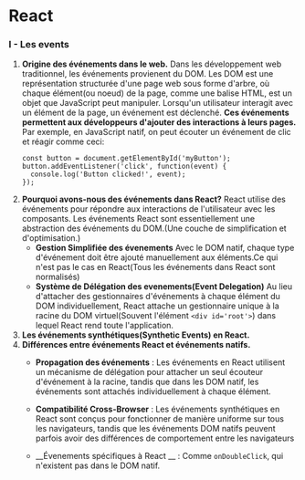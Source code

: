 # React
### I - Les events
1. __Origine des événements dans le web.__
    Dans les développement web traditionnel, les événements provienent du DOM. 
    Les DOM est une représentation structurée d'une page web sous forme d'arbre, où chaque élément(ou noeud) de la page, comme une balise HTML, est un objet que JavaScript peut manipuler.
    Lorsqu'un utilisateur interagit avec un élément de la page, un événement est déclenché.
    __Ces événements permettent aux développeurs d'ajouter des interactions à leurs pages.__ Par exemple, en JavaScript natif, on peut écouter un événement de clic et réagir comme ceci:
    ````
    const button = document.getElementById('myButton');
    button.addEventListener('click', function(event) {
      console.log('Button clicked!', event);
    });
    ````
2. __Pourquoi avons-nous des événements dans React?__
React utilise des événements pour répondre aux interactions de l'utilisateur avec les composants. 
Les événements React sont essentiellement une abstraction des événements du DOM.(Une couche de simplification et d'optimisation.)
    * __Gestion Simplifiée des évenements__
    Avec le DOM natif, chaque type d'événement doit être ajouté manuellement aux éléments.Ce qui n'est pas le cas en React(Tous les événements dans React sont normalisés)
    * __Système de Délégation des evenements(Event Delegation)__
    Au lieu d'attacher des gestionnaires d'événements à chaque élément du DOM individuellement, React attache un gestionnaire unique à la racine du DOM virtuel(Souvent l'élément ``<div id='root'>``) dans lequel React rend toute l'application.
3. __Les événements synthétiques(Synthetic Events) en React.__
4. __Différences entre événements React et événements natifs.__
    * __Propagation des événements__ : Les événements en React utilisent un mécanisme de délégation pour attacher un seul écouteur d'événement à la racine, tandis que dans les DOM natif, les événements sont attachés individuellement à chaque élément.
    
    * __Compatibilité Cross-Browser__ : Les événements synthétiques en React sont conçus pour fonctionner de manière uniforme sur tous les navigateurs, tandis que les événements DOM natifs peuvent parfois avoir des différences de comportement entre les navigateurs
    
    * __Évenements spécifiques à React __ : Comme ``onDoubleClick``, qui n'existent pas dans le DOM natif.